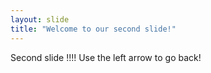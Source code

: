 ```yaml
---
layout: slide
title: "Welcome to our second slide!"
---
```

Second slide !!!!
Use the left arrow to go back!
